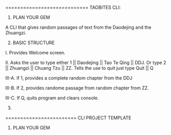 ============================
TAOBITES CLI:

1. PLAN YOUR GEM

A CLI that gives random passages of text from the Daodejing and the Zhuangzi. 

2. BASIC STRUCTURE

I. Provides Welcome screen.

II. Asks the user to type either 1 || Daodejing || Tao Te Qing || DDJ. Or type 2 || Zhuangzi || Chuang Tzu || ZZ. Tells the use to quit just type Quit || Q

III-A. If 1, provides a complete random chapter from the DDJ

III-B. If 2, provides randome passage from random chapter from ZZ.

III-C. If Q, quits program and clears console.


3. 





========================
CLI PROJECT TEMPLATE
1. PLAN YOUR GEM